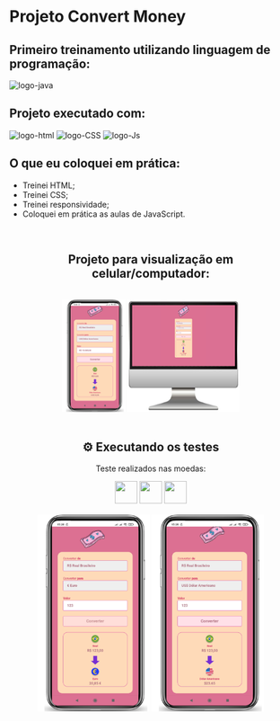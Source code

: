 <h1> Projeto Convert Money</h1>
<h2> Primeiro treinamento utilizando linguagem de programação:</h2><img src="https://img.shields.io/badge/JavaScript-F7DF1E?style=for-the-badge&logo=javascript&logoColor=black" alt="logo-java">
<h2> Projeto executado com:</h2>
<div>
<img src="https://img.shields.io/badge/HTML5-E34F26?style=for-the-badge&logo=html5&logoColor=white" alt="logo-html">
<img src="https://img.shields.io/badge/CSS3-1572B6?style=for-the-badge&logo=css3&logoColor=white" alt="logo-CSS">
<img src="https://img.shields.io/badge/JavaScript-F7DF1E?style=for-the-badge&logo=javascript&logoColor=black" alt="logo-Js">
</div>
<h2> O que eu coloquei em prática: </h2>
<ul>
  <li> Treinei HTML;</li>
  <li> Treinei CSS;</li>
  <li> Treinei responsividade;</li>
  <li> Coloquei em prática as aulas de JavaScript.</li>
</ul>
<br>
<h2 align="center">Projeto para visualização em celular/computador:</h2>
<br>
<div align="center">
<img src="https://github.com/diullyevely/Convert/blob/main/assets/png-logo-cel.png?raw=true" alt="logo-celular width="400px" height="200px">
<img src="https://github.com/diullyevely/Convert/blob/main/assets/Design%20sem%20nome.png?raw=true" alt="logo-computador" width="200px" height="200px" >
</div>
<br>
<h2 align="center"> ⚙️ Executando os testes</h3>
<p align="center"> Teste realizados nas moedas: </p>
<div align="center">
<img src="https://github.com/diullyevely/Convert-Money/blob/main/assets/Real.png?raw=true " width="40px" height="40px">
<img src="https://github.com/diullyevely/Convert-Money/blob/main/assets/dolar1.png?raw=true" width="40px" height="40px">
<img src="https://github.com/diullyevely/Convert-Money/blob/main/assets/euro1.png?raw=true" width="40px" height="40px">
</div>
<br>
<div align="center">
  <img src="https://github.com/diullyevely/Convert/blob/main/assets/euro.png?raw=true" alt="logo-euro" width="200px" height="350px">
<img src="https://github.com/diullyevely/Convert/blob/main/assets/dolar.png?raw=true" alt="logo-dolar" width="200px" height="350px">
</div>
